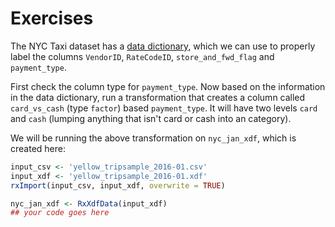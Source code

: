 # Exercises

The NYC Taxi dataset has a [data dictionary](http://www.nyc.gov/html/tlc/downloads/pdf/data_dictionary_trip_records_yellow.pdf), which we can use to properly label the columns `VendorID`, `RateCodeID`, `store_and_fwd_flag` and `payment_type`. 

First check the column type for `payment_type`. Now based on the information in the data dictionary, run a transformation that creates a column called `card_vs_cash` (type `factor`) based `payment_type`. It will have two levels `card` and `cash` (lumping anything that isn't card or cash into an <NA> category).

We will be running the above transformation on `nyc_jan_xdf`, which is created here:

```R
input_csv <- 'yellow_tripsample_2016-01.csv'
input_xdf <- 'yellow_tripsample_2016-01.xdf'
rxImport(input_csv, input_xdf, overwrite = TRUE)

nyc_jan_xdf <- RxXdfData(input_xdf)
## your code goes here
```
